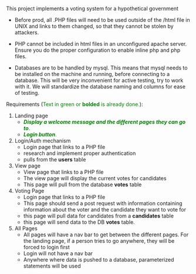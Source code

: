 This project implements a voting system for a hypothetical government

- Before prod, all .PHP files will need to be used outside of the /html file in UNIX and links to them changed, so that they cannot be stolen by attackers.

- PHP cannot be included in html files in an unconfigured apache server. Ensure you do the proper configuration to enable inline php and php files. 

- Databases are to be handled by mysql. This means that mysql needs to be installed on the machine and running, before connecting to a database. This will be very inconvenient for active testing, try to work with it. We will standardize the database naming and columns for ease of testing. 

Requirements (<span style="color:green">Text in green or **bolded** is already done.</span>):

1. Landing page
   - <span style="color:green">**_Display a welcome message and the different pages they can go to_**.</span>
   - <span style="color:green">**_Login button_**.</span>
3. Login/Auth mechanism
   - Login page that links to a PHP file
   - research and implement proper authentication
   - pulls from the **users** table 
5. View page
   - View page that links to a PHP file
   - The view page will display the current votes for candidates
   - This page will pull from the database **votes** table
7. Voting Page
   - Login page that links to a PHP file
   - This page should send a post request with information containing information about the voter and the candidate they want to vote for
   - this page will pull data for candidates from a **candidates** table 
   - this page will send data to the DB **votes** table.
9. All Pages
   - All pages will have a nav bar to get between the different pages. For the landing page, if a person tries to go anywhere, they will be forced to login first
   - Login will not have a nav bar
   - Anywhere where data is pushed to a database, parameterized statements will be used
